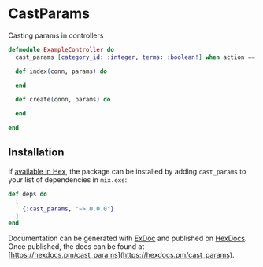 # CastParams

Casting params in controllers

```elixir
defmodule ExampleController do
  cast_params [category_id: :integer, terms: :boolean!] when action == :index

  def index(conn, params) do

  end

  def create(conn, params) do

  end

end
```




## Installation

If [available in Hex](https://hex.pm/docs/publish), the package can be installed
by adding `cast_params` to your list of dependencies in `mix.exs`:

```elixir
def deps do
  [
    {:cast_params, "~> 0.0.0"}
  ]
end
```

Documentation can be generated with [ExDoc](https://github.com/elixir-lang/ex_doc)
and published on [HexDocs](https://hexdocs.pm). Once published, the docs can
be found at [https://hexdocs.pm/cast_params](https://hexdocs.pm/cast_params).

